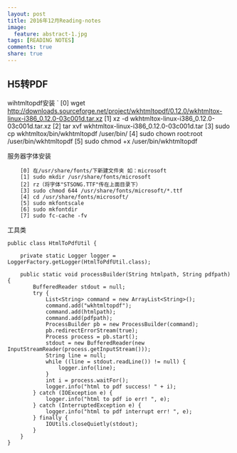 ```yaml
---
layout: post
title: 2016年12月Reading-notes
image: 
  feature: abstract-1.jpg
tags: [READING NOTES]
comments: true
share: true
---
```

## H5转PDF
wihtmltopdf安装
`
	[0] wget http://downloads.sourceforge.net/project/wkhtmltopdf/0.12.0/wkhtmltox-linux-i386_0.12.0-03c001d.tar.xz
	[1] xz -d wkhtmltox-linux-i386_0.12.0-03c001d.tar.xz
	[2] tar xvf wkhtmltox-linux-i386_0.12.0-03c001d.tar
	[3] sudo cp wkhtmltox/bin/wkhtmltopdf /user/bin/
	[4] sudo chown root:root /user/bin/wkhtmltopdf
	[5] sudo chmod +x /user/bin/wkhtmltopdf


服务器字体安装
```
    [0] 在/usr/share/fonts/下新建文件夹 如：microsoft
    [1] sudo mkdir /usr/share/fonts/microsoft
    [2] rz（将字体"STSONG.TTF"传在上面目录下）
    [3] sudo chmod 644 /usr/share/fonts/microsoft/*.ttf
    [4] cd /usr/share/fonts/microsoft/
    [5] sudo mkfontscale
    [6] sudo mkfontdir
    [7] sudo fc-cache -fv
```


工具类
```
public class HtmlToPdfUtil {
	
	private static Logger logger = LoggerFactory.getLogger(HtmlToPdfUtil.class);
	
	public static void processBuilder(String htmlpath, String pdfpath) {
		BufferedReader stdout = null;
		try {
			List<String> command = new ArrayList<String>();
			command.add("wkhtmltopdf");
			command.add(htmlpath);
			command.add(pdfpath);
			ProcessBuilder pb = new ProcessBuilder(command);
			pb.redirectErrorStream(true);
			Process process = pb.start();
			stdout = new BufferedReader(new InputStreamReader(process.getInputStream()));
			String line = null;
			while ((line = stdout.readLine()) != null) {
				logger.info(line);
			}
			int i = process.waitFor();
			logger.info("html to pdf success! " + i);
		} catch (IOException e) {
			logger.info("html to pdf io err! ", e);
		} catch (InterruptedException e) {
			logger.info("html to pdf interrupt err! ", e);
		} finally {
			IOUtils.closeQuietly(stdout);
		}
	}
}
```